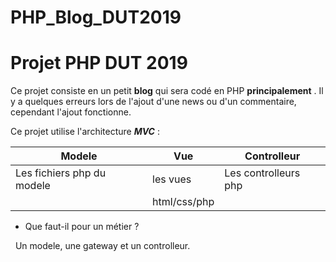 # PHP_Blog_DUT2019
Projet PHP DUT 2019
===================
Ce projet consiste en un petit **blog** qui sera codé en PHP __principalement__ .
Il y a quelques erreurs lors de l'ajout d'une news ou d'un commentaire, cependant l'ajout fonctionne.

Ce projet utilise l'architecture ***MVC*** :

|           Modele            |     Vue       |     Controlleur      |
|-----------------------------|---------------|----------------------|
|Les fichiers php du modele   | les vues      | Les controlleurs php |
|                             | html/css/php  |                      |

+ Que faut-il pour un métier ?

&nbsp;&nbsp;Un modele, une gateway et un controlleur. 
